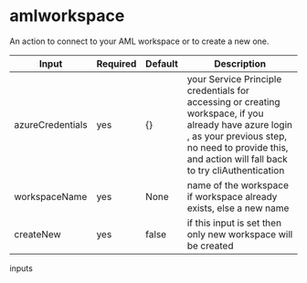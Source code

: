 # amlworkspace

An action to connect to your AML workspace or to create a new one. 



|Input | Required | Default | Description|
|--|--|--| --|
|azureCredentials| yes | {} | your Service Principle credentials for accessing or creating workspace, if you already have azure login , as your previous step, no need to provide this, and action will fall back to try cliAuthentication
|workspaceName| yes | None | name of the workspace if workspace already exists, else a new name
| createNew |  yes | false | if this input is set then only new workspace will be created
inputs 